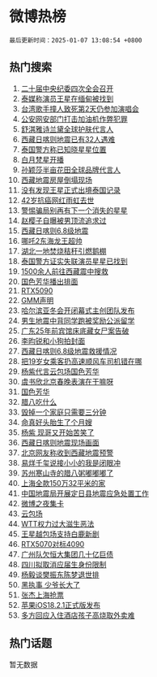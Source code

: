 # 微博热榜

`最后更新时间：2025-01-07 13:08:54 +0800`

## 热门搜索

1. [二十届中央纪委四次全会召开](https://m.weibo.cn/search?containerid=100103type%3D1%26t%3D10%26q%3D%23%E4%BA%8C%E5%8D%81%E5%B1%8A%E4%B8%AD%E5%A4%AE%E7%BA%AA%E5%A7%94%E5%9B%9B%E6%AC%A1%E5%85%A8%E4%BC%9A%E5%8F%AC%E5%BC%80%23&stream_entry_id=51&isnewpage=1&extparam=seat%3D1%26q%3D%2523%25E4%25BA%258C%25E5%258D%2581%25E5%25B1%258A%25E4%25B8%25AD%25E5%25A4%25AE%25E7%25BA%25AA%25E5%25A7%2594%25E5%259B%259B%25E6%25AC%25A1%25E5%2585%25A8%25E4%25BC%259A%25E5%258F%25AC%25E5%25BC%2580%2523%26pos%3D0%26filter_type%3Drealtimehot%26stream_entry_id%3D51%26c_type%3D51%26dgr%3D0%26cate%3D10103%26display_time%3D1736226533%26pre_seqid%3D173622653298101057395)
1. [泰媒称演员王星在缅甸被找到](https://m.weibo.cn/search?containerid=100103type%3D1%26t%3D10%26q%3D%23%E6%B3%B0%E5%AA%92%E7%A7%B0%E6%BC%94%E5%91%98%E7%8E%8B%E6%98%9F%E5%9C%A8%E7%BC%85%E7%94%B8%E8%A2%AB%E6%89%BE%E5%88%B0%23&stream_entry_id=31&isnewpage=1&extparam=seat%3D1%26q%3D%2523%25E6%25B3%25B0%25E5%25AA%2592%25E7%25A7%25B0%25E6%25BC%2594%25E5%2591%2598%25E7%258E%258B%25E6%2598%259F%25E5%259C%25A8%25E7%25BC%2585%25E7%2594%25B8%25E8%25A2%25AB%25E6%2589%25BE%25E5%2588%25B0%2523%26dgr%3D0%26stream_entry_id%3D31%26cate%3D5001%26pos%3D0%26filter_type%3Drealtimehot%26flag%3D1%26c_type%3D31%26band_rank%3D1%26realpos%3D1%26lcate%3D5001%26display_time%3D1736226533%26pre_seqid%3D173622653298101057395)
1. [台湾歌手撞人致死第2天仍参加演唱会](https://m.weibo.cn/search?containerid=100103type%3D1%26t%3D10%26q%3D%23%E5%8F%B0%E6%B9%BE%E6%AD%8C%E6%89%8B%E6%92%9E%E4%BA%BA%E8%87%B4%E6%AD%BB%E7%AC%AC2%E5%A4%A9%E4%BB%8D%E5%8F%82%E5%8A%A0%E6%BC%94%E5%94%B1%E4%BC%9A%23&stream_entry_id=31&isnewpage=1&extparam=seat%3D1%26q%3D%2523%25E5%258F%25B0%25E6%25B9%25BE%25E6%25AD%258C%25E6%2589%258B%25E6%2592%259E%25E4%25BA%25BA%25E8%2587%25B4%25E6%25AD%25BB%25E7%25AC%25AC2%25E5%25A4%25A9%25E4%25BB%258D%25E5%258F%2582%25E5%258A%25A0%25E6%25BC%2594%25E5%2594%25B1%25E4%25BC%259A%2523%26dgr%3D0%26stream_entry_id%3D31%26cate%3D5001%26pos%3D1%26filter_type%3Drealtimehot%26flag%3D2%26c_type%3D31%26band_rank%3D2%26realpos%3D2%26lcate%3D5001%26display_time%3D1736226533%26pre_seqid%3D173622653298101057395)
1. [公安网安部门打击加油机作弊犯罪](https://m.weibo.cn/search?containerid=100103type%3D1%26t%3D10%26q%3D%23%E5%85%AC%E5%AE%89%E7%BD%91%E5%AE%89%E9%83%A8%E9%97%A8%E6%89%93%E5%87%BB%E5%8A%A0%E6%B2%B9%E6%9C%BA%E4%BD%9C%E5%BC%8A%E7%8A%AF%E7%BD%AA%23&stream_entry_id=31&isnewpage=1&extparam=seat%3D1%26q%3D%2523%25E5%2585%25AC%25E5%25AE%2589%25E7%25BD%2591%25E5%25AE%2589%25E9%2583%25A8%25E9%2597%25A8%25E6%2589%2593%25E5%2587%25BB%25E5%258A%25A0%25E6%25B2%25B9%25E6%259C%25BA%25E4%25BD%259C%25E5%25BC%258A%25E7%258A%25AF%25E7%25BD%25AA%2523%26dgr%3D0%26stream_entry_id%3D31%26cate%3D5001%26pos%3D2%26filter_type%3Drealtimehot%26flag%3D1%26c_type%3D31%26band_rank%3D3%26realpos%3D3%26lcate%3D5001%26display_time%3D1736226533%26pre_seqid%3D173622653298101057395)
1. [舒淇雅诗兰黛全球护肤代言人](https://m.weibo.cn/search?containerid=100103type%3D1%26t%3D10%26q%3D%23%E8%88%92%E6%B7%87%E9%9B%85%E8%AF%97%E5%85%B0%E9%BB%9B%E5%85%A8%E7%90%83%E6%8A%A4%E8%82%A4%E4%BB%A3%E8%A8%80%E4%BA%BA%23&stream_entry_id=31&isnewpage=1&extparam=seat%3D1%26q%3D%2523%25E8%2588%2592%25E6%25B7%2587%25E9%259B%2585%25E8%25AF%2597%25E5%2585%25B0%25E9%25BB%259B%25E5%2585%25A8%25E7%2590%2583%25E6%258A%25A4%25E8%2582%25A4%25E4%25BB%25A3%25E8%25A8%2580%25E4%25BA%25BA%2523%26is_ad_pos%3D1%26dgr%3D0%26stream_entry_id%3D31%26topic_ad%3D1%26pos%3D3%26filter_type%3Drealtimehot%26lcate%3D5001%26c_type%3D31%26band_rank%3D4%26adid%3D271845%26cate%3D5001%26display_time%3D1736226533%26pre_seqid%3D173622653298101057395)
1. [西藏日喀则地震已有32人遇难](https://m.weibo.cn/search?containerid=100103type%3D1%26t%3D10%26q%3D%23%E8%A5%BF%E8%97%8F%E6%97%A5%E5%96%80%E5%88%99%E5%9C%B0%E9%9C%87%E5%B7%B2%E6%9C%8932%E4%BA%BA%E9%81%87%E9%9A%BE%23&stream_entry_id=31&isnewpage=1&extparam=seat%3D1%26q%3D%2523%25E8%25A5%25BF%25E8%2597%258F%25E6%2597%25A5%25E5%2596%2580%25E5%2588%2599%25E5%259C%25B0%25E9%259C%2587%25E5%25B7%25B2%25E6%259C%258932%25E4%25BA%25BA%25E9%2581%2587%25E9%259A%25BE%2523%26dgr%3D0%26stream_entry_id%3D31%26cate%3D5001%26pos%3D4%26filter_type%3Drealtimehot%26flag%3D2%26c_type%3D31%26band_rank%3D4%26realpos%3D4%26lcate%3D5001%26display_time%3D1736226533%26pre_seqid%3D173622653298101057395)
1. [泰国警方称已知晓星星位置](https://m.weibo.cn/search?containerid=100103type%3D1%26t%3D10%26q%3D%23%E6%B3%B0%E5%9B%BD%E8%AD%A6%E6%96%B9%E7%A7%B0%E5%B7%B2%E7%9F%A5%E6%99%93%E6%98%9F%E6%98%9F%E4%BD%8D%E7%BD%AE%23&stream_entry_id=31&isnewpage=1&extparam=seat%3D1%26q%3D%2523%25E6%25B3%25B0%25E5%259B%25BD%25E8%25AD%25A6%25E6%2596%25B9%25E7%25A7%25B0%25E5%25B7%25B2%25E7%259F%25A5%25E6%2599%2593%25E6%2598%259F%25E6%2598%259F%25E4%25BD%258D%25E7%25BD%25AE%2523%26dgr%3D0%26stream_entry_id%3D31%26cate%3D5001%26pos%3D5%26filter_type%3Drealtimehot%26flag%3D1%26c_type%3D31%26band_rank%3D5%26realpos%3D5%26lcate%3D5001%26display_time%3D1736226533%26pre_seqid%3D173622653298101057395)
1. [白月梵星开播](https://m.weibo.cn/search?containerid=100103type%3D1%26t%3D10%26q%3D%E7%99%BD%E6%9C%88%E6%A2%B5%E6%98%9F%E5%BC%80%E6%92%AD&stream_entry_id=31&isnewpage=1&extparam=seat%3D1%26q%3D%25E7%2599%25BD%25E6%259C%2588%25E6%25A2%25B5%25E6%2598%259F%25E5%25BC%2580%25E6%2592%25AD%26dgr%3D0%26stream_entry_id%3D31%26cate%3D5001%26pos%3D6%26filter_type%3Drealtimehot%26flag%3D1%26c_type%3D31%26band_rank%3D6%26realpos%3D6%26lcate%3D5001%26display_time%3D1736226533%26pre_seqid%3D173622653298101057395)
1. [孙颖莎半亩花田全球品牌代言人](https://m.weibo.cn/search?containerid=100103type%3D1%26t%3D10%26q%3D%23%E5%AD%99%E9%A2%96%E8%8E%8E%E5%8D%8A%E4%BA%A9%E8%8A%B1%E7%94%B0%E5%85%A8%E7%90%83%E5%93%81%E7%89%8C%E4%BB%A3%E8%A8%80%E4%BA%BA%23&stream_entry_id=31&isnewpage=1&extparam=seat%3D1%26q%3D%2523%25E5%25AD%2599%25E9%25A2%2596%25E8%258E%258E%25E5%258D%258A%25E4%25BA%25A9%25E8%258A%25B1%25E7%2594%25B0%25E5%2585%25A8%25E7%2590%2583%25E5%2593%2581%25E7%2589%258C%25E4%25BB%25A3%25E8%25A8%2580%25E4%25BA%25BA%2523%26is_ad_pos%3D1%26dgr%3D0%26stream_entry_id%3D31%26topic_ad%3D1%26pos%3D7%26filter_type%3Drealtimehot%26lcate%3D5001%26c_type%3D31%26band_rank%3D7%26adid%3D271782%26cate%3D5001%26display_time%3D1736226533%26pre_seqid%3D173622653298101057395)
1. [西藏地震房屋倒塌现场](https://m.weibo.cn/search?containerid=100103type%3D1%26t%3D10%26q%3D%23%E8%A5%BF%E8%97%8F%E5%9C%B0%E9%9C%87%E6%88%BF%E5%B1%8B%E5%80%92%E5%A1%8C%E7%8E%B0%E5%9C%BA%23&stream_entry_id=31&isnewpage=1&extparam=seat%3D1%26q%3D%2523%25E8%25A5%25BF%25E8%2597%258F%25E5%259C%25B0%25E9%259C%2587%25E6%2588%25BF%25E5%25B1%258B%25E5%2580%2592%25E5%25A1%258C%25E7%258E%25B0%25E5%259C%25BA%2523%26dgr%3D0%26stream_entry_id%3D31%26cate%3D5001%26pos%3D8%26filter_type%3Drealtimehot%26flag%3D0%26c_type%3D31%26band_rank%3D7%26realpos%3D7%26lcate%3D5001%26display_time%3D1736226533%26pre_seqid%3D173622653298101057395)
1. [没有发现王星正式出境泰国记录](https://m.weibo.cn/search?containerid=100103type%3D1%26t%3D10%26q%3D%23%E6%B2%A1%E6%9C%89%E5%8F%91%E7%8E%B0%E7%8E%8B%E6%98%9F%E6%AD%A3%E5%BC%8F%E5%87%BA%E5%A2%83%E6%B3%B0%E5%9B%BD%E8%AE%B0%E5%BD%95%23&stream_entry_id=31&isnewpage=1&extparam=seat%3D1%26q%3D%2523%25E6%25B2%25A1%25E6%259C%2589%25E5%258F%2591%25E7%258E%25B0%25E7%258E%258B%25E6%2598%259F%25E6%25AD%25A3%25E5%25BC%258F%25E5%2587%25BA%25E5%25A2%2583%25E6%25B3%25B0%25E5%259B%25BD%25E8%25AE%25B0%25E5%25BD%2595%2523%26dgr%3D0%26stream_entry_id%3D31%26cate%3D5001%26pos%3D9%26filter_type%3Drealtimehot%26flag%3D2%26c_type%3D31%26band_rank%3D8%26realpos%3D8%26lcate%3D5001%26display_time%3D1736226533%26pre_seqid%3D173622653298101057395)
1. [42岁抗癌网红雨虹去世](https://m.weibo.cn/search?containerid=100103type%3D1%26t%3D10%26q%3D%2342%E5%B2%81%E6%8A%97%E7%99%8C%E7%BD%91%E7%BA%A2%E9%9B%A8%E8%99%B9%E5%8E%BB%E4%B8%96%23&stream_entry_id=31&isnewpage=1&extparam=seat%3D1%26q%3D%252342%25E5%25B2%2581%25E6%258A%2597%25E7%2599%258C%25E7%25BD%2591%25E7%25BA%25A2%25E9%259B%25A8%25E8%2599%25B9%25E5%258E%25BB%25E4%25B8%2596%2523%26dgr%3D0%26stream_entry_id%3D31%26cate%3D5001%26pos%3D10%26filter_type%3Drealtimehot%26flag%3D0%26c_type%3D31%26band_rank%3D9%26realpos%3D9%26lcate%3D5001%26display_time%3D1736226533%26pre_seqid%3D173622653298101057395)
1. [警惕骗局别再有下一个消失的星星](https://m.weibo.cn/search?containerid=100103type%3D1%26t%3D10%26q%3D%23%E8%AD%A6%E6%83%95%E9%AA%97%E5%B1%80%E5%88%AB%E5%86%8D%E6%9C%89%E4%B8%8B%E4%B8%80%E4%B8%AA%E6%B6%88%E5%A4%B1%E7%9A%84%E6%98%9F%E6%98%9F%23&stream_entry_id=31&isnewpage=1&extparam=seat%3D1%26q%3D%2523%25E8%25AD%25A6%25E6%2583%2595%25E9%25AA%2597%25E5%25B1%2580%25E5%2588%25AB%25E5%2586%258D%25E6%259C%2589%25E4%25B8%258B%25E4%25B8%2580%25E4%25B8%25AA%25E6%25B6%2588%25E5%25A4%25B1%25E7%259A%2584%25E6%2598%259F%25E6%2598%259F%2523%26dgr%3D0%26stream_entry_id%3D31%26cate%3D5001%26pos%3D11%26filter_type%3Drealtimehot%26flag%3D1%26c_type%3D31%26band_rank%3D10%26realpos%3D10%26lcate%3D5001%26display_time%3D1736226533%26pre_seqid%3D173622653298101057395)
1. [赵樱子自曝被男顶流追求过](https://m.weibo.cn/search?containerid=100103type%3D1%26t%3D10%26q%3D%23%E8%B5%B5%E6%A8%B1%E5%AD%90%E8%87%AA%E6%9B%9D%E8%A2%AB%E7%94%B7%E9%A1%B6%E6%B5%81%E8%BF%BD%E6%B1%82%E8%BF%87%23&stream_entry_id=31&isnewpage=1&extparam=seat%3D1%26q%3D%2523%25E8%25B5%25B5%25E6%25A8%25B1%25E5%25AD%2590%25E8%2587%25AA%25E6%259B%259D%25E8%25A2%25AB%25E7%2594%25B7%25E9%25A1%25B6%25E6%25B5%2581%25E8%25BF%25BD%25E6%25B1%2582%25E8%25BF%2587%2523%26dgr%3D0%26stream_entry_id%3D31%26cate%3D5001%26pos%3D12%26filter_type%3Drealtimehot%26flag%3D1%26c_type%3D31%26band_rank%3D11%26realpos%3D11%26lcate%3D5001%26display_time%3D1736226533%26pre_seqid%3D173622653298101057395)
1. [西藏日喀则6.8级地震](https://m.weibo.cn/search?containerid=100103type%3D1%26t%3D10%26q%3D%23%E8%A5%BF%E8%97%8F%E6%97%A5%E5%96%80%E5%88%996.8%E7%BA%A7%E5%9C%B0%E9%9C%87%23&stream_entry_id=31&isnewpage=1&extparam=seat%3D1%26q%3D%2523%25E8%25A5%25BF%25E8%2597%258F%25E6%2597%25A5%25E5%2596%2580%25E5%2588%25996.8%25E7%25BA%25A7%25E5%259C%25B0%25E9%259C%2587%2523%26dgr%3D0%26stream_entry_id%3D31%26cate%3D5001%26pos%3D13%26filter_type%3Drealtimehot%26flag%3D0%26c_type%3D31%26band_rank%3D12%26realpos%3D12%26lcate%3D5001%26display_time%3D1736226533%26pre_seqid%3D173622653298101057395)
1. [哪吒2东海龙王超帅](https://m.weibo.cn/search?containerid=100103type%3D1%26t%3D10%26q%3D%23%E5%93%AA%E5%90%922%E4%B8%9C%E6%B5%B7%E9%BE%99%E7%8E%8B%E8%B6%85%E5%B8%85%23&stream_entry_id=31&isnewpage=1&extparam=seat%3D1%26q%3D%2523%25E5%2593%25AA%25E5%2590%25922%25E4%25B8%259C%25E6%25B5%25B7%25E9%25BE%2599%25E7%258E%258B%25E8%25B6%2585%25E5%25B8%2585%2523%26dgr%3D0%26stream_entry_id%3D31%26cate%3D5001%26pos%3D14%26filter_type%3Drealtimehot%26flag%3D0%26c_type%3D31%26band_rank%3D13%26realpos%3D13%26lcate%3D5001%26display_time%3D1736226533%26pre_seqid%3D173622653298101057395)
1. [湖北一地焚烧秸秆引燃鹅棚](https://m.weibo.cn/search?containerid=100103type%3D1%26t%3D10%26q%3D%23%E6%B9%96%E5%8C%97%E4%B8%80%E5%9C%B0%E7%84%9A%E7%83%A7%E7%A7%B8%E7%A7%86%E5%BC%95%E7%87%83%E9%B9%85%E6%A3%9A%23&stream_entry_id=31&isnewpage=1&extparam=seat%3D1%26q%3D%2523%25E6%25B9%2596%25E5%258C%2597%25E4%25B8%2580%25E5%259C%25B0%25E7%2584%259A%25E7%2583%25A7%25E7%25A7%25B8%25E7%25A7%2586%25E5%25BC%2595%25E7%2587%2583%25E9%25B9%2585%25E6%25A3%259A%2523%26dgr%3D0%26stream_entry_id%3D31%26cate%3D5001%26pos%3D15%26filter_type%3Drealtimehot%26flag%3D1%26c_type%3D31%26band_rank%3D14%26realpos%3D14%26lcate%3D5001%26display_time%3D1736226533%26pre_seqid%3D173622653298101057395)
1. [泰国警方证实失联演员星星已找到](https://m.weibo.cn/search?containerid=100103type%3D1%26t%3D10%26q%3D%23%E6%B3%B0%E5%9B%BD%E8%AD%A6%E6%96%B9%E8%AF%81%E5%AE%9E%E5%A4%B1%E8%81%94%E6%BC%94%E5%91%98%E6%98%9F%E6%98%9F%E5%B7%B2%E6%89%BE%E5%88%B0%23&stream_entry_id=31&isnewpage=1&extparam=seat%3D1%26q%3D%2523%25E6%25B3%25B0%25E5%259B%25BD%25E8%25AD%25A6%25E6%2596%25B9%25E8%25AF%2581%25E5%25AE%259E%25E5%25A4%25B1%25E8%2581%2594%25E6%25BC%2594%25E5%2591%2598%25E6%2598%259F%25E6%2598%259F%25E5%25B7%25B2%25E6%2589%25BE%25E5%2588%25B0%2523%26dgr%3D0%26stream_entry_id%3D31%26cate%3D5001%26pos%3D16%26filter_type%3Drealtimehot%26flag%3D1%26c_type%3D31%26band_rank%3D15%26realpos%3D15%26lcate%3D5001%26display_time%3D1736226533%26pre_seqid%3D173622653298101057395)
1. [1500余人前往西藏震中搜救](https://m.weibo.cn/search?containerid=100103type%3D1%26t%3D10%26q%3D%231500%E4%BD%99%E4%BA%BA%E5%89%8D%E5%BE%80%E8%A5%BF%E8%97%8F%E9%9C%87%E4%B8%AD%E6%90%9C%E6%95%91%23&stream_entry_id=31&isnewpage=1&extparam=seat%3D1%26q%3D%25231500%25E4%25BD%2599%25E4%25BA%25BA%25E5%2589%258D%25E5%25BE%2580%25E8%25A5%25BF%25E8%2597%258F%25E9%259C%2587%25E4%25B8%25AD%25E6%2590%259C%25E6%2595%2591%2523%26dgr%3D0%26stream_entry_id%3D31%26cate%3D5001%26pos%3D17%26filter_type%3Drealtimehot%26flag%3D1%26c_type%3D31%26band_rank%3D16%26realpos%3D16%26lcate%3D5001%26display_time%3D1736226533%26pre_seqid%3D173622653298101057395)
1. [国色芳华播出排面](https://m.weibo.cn/search?containerid=100103type%3D1%26t%3D10%26q%3D%23%E5%9B%BD%E8%89%B2%E8%8A%B3%E5%8D%8E%E6%92%AD%E5%87%BA%E6%8E%92%E9%9D%A2%23&stream_entry_id=31&isnewpage=1&extparam=seat%3D1%26q%3D%2523%25E5%259B%25BD%25E8%2589%25B2%25E8%258A%25B3%25E5%258D%258E%25E6%2592%25AD%25E5%2587%25BA%25E6%258E%2592%25E9%259D%25A2%2523%26dgr%3D0%26stream_entry_id%3D31%26cate%3D5001%26pos%3D18%26filter_type%3Drealtimehot%26flag%3D1%26c_type%3D31%26band_rank%3D17%26realpos%3D17%26lcate%3D5001%26display_time%3D1736226533%26pre_seqid%3D173622653298101057395)
1. [RTX5090](https://m.weibo.cn/search?containerid=100103type%3D1%26t%3D10%26q%3DRTX5090&stream_entry_id=31&isnewpage=1&extparam=seat%3D1%26q%3DRTX5090%26dgr%3D0%26stream_entry_id%3D31%26cate%3D5001%26pos%3D19%26filter_type%3Drealtimehot%26flag%3D0%26c_type%3D31%26band_rank%3D18%26realpos%3D18%26lcate%3D5001%26display_time%3D1736226533%26pre_seqid%3D173622653298101057395)
1. [GMM声明](https://m.weibo.cn/search?containerid=100103type%3D1%26t%3D10%26q%3D%23GMM%E5%A3%B0%E6%98%8E%23&stream_entry_id=31&isnewpage=1&extparam=seat%3D1%26q%3D%2523GMM%25E5%25A3%25B0%25E6%2598%258E%2523%26dgr%3D0%26stream_entry_id%3D31%26cate%3D5001%26pos%3D20%26filter_type%3Drealtimehot%26flag%3D1%26c_type%3D31%26band_rank%3D19%26realpos%3D19%26lcate%3D5001%26display_time%3D1736226533%26pre_seqid%3D173622653298101057395)
1. [哈尔滨亚冬会开闭幕式主创团队发布](https://m.weibo.cn/search?containerid=100103type%3D1%26t%3D10%26q%3D%23%E5%93%88%E5%B0%94%E6%BB%A8%E4%BA%9A%E5%86%AC%E4%BC%9A%E5%BC%80%E9%97%AD%E5%B9%95%E5%BC%8F%E4%B8%BB%E5%88%9B%E5%9B%A2%E9%98%9F%E5%8F%91%E5%B8%83%23&stream_entry_id=31&isnewpage=1&extparam=seat%3D1%26q%3D%2523%25E5%2593%2588%25E5%25B0%2594%25E6%25BB%25A8%25E4%25BA%259A%25E5%2586%25AC%25E4%25BC%259A%25E5%25BC%2580%25E9%2597%25AD%25E5%25B9%2595%25E5%25BC%258F%25E4%25B8%25BB%25E5%2588%259B%25E5%259B%25A2%25E9%2598%259F%25E5%258F%2591%25E5%25B8%2583%2523%26dgr%3D0%26stream_entry_id%3D31%26cate%3D5001%26pos%3D21%26filter_type%3Drealtimehot%26flag%3D1%26c_type%3D31%26band_rank%3D20%26realpos%3D20%26lcate%3D5001%26display_time%3D1736226533%26pre_seqid%3D173622653298101057395)
1. [男生地震中背同学跑被奖励公派留学](https://m.weibo.cn/search?containerid=100103type%3D1%26t%3D10%26q%3D%23%E7%94%B7%E7%94%9F%E5%9C%B0%E9%9C%87%E4%B8%AD%E8%83%8C%E5%90%8C%E5%AD%A6%E8%B7%91%E8%A2%AB%E5%A5%96%E5%8A%B1%E5%85%AC%E6%B4%BE%E7%95%99%E5%AD%A6%23&stream_entry_id=31&isnewpage=1&extparam=seat%3D1%26q%3D%2523%25E7%2594%25B7%25E7%2594%259F%25E5%259C%25B0%25E9%259C%2587%25E4%25B8%25AD%25E8%2583%258C%25E5%2590%258C%25E5%25AD%25A6%25E8%25B7%2591%25E8%25A2%25AB%25E5%25A5%2596%25E5%258A%25B1%25E5%2585%25AC%25E6%25B4%25BE%25E7%2595%2599%25E5%25AD%25A6%2523%26dgr%3D0%26stream_entry_id%3D31%26cate%3D5001%26pos%3D22%26filter_type%3Drealtimehot%26flag%3D1%26c_type%3D31%26band_rank%3D21%26realpos%3D21%26lcate%3D5001%26display_time%3D1736226533%26pre_seqid%3D173622653298101057395)
1. [广东25年前宾馆床底藏女尸案告破](https://m.weibo.cn/search?containerid=100103type%3D1%26t%3D10%26q%3D%23%E5%B9%BF%E4%B8%9C25%E5%B9%B4%E5%89%8D%E5%AE%BE%E9%A6%86%E5%BA%8A%E5%BA%95%E8%97%8F%E5%A5%B3%E5%B0%B8%E6%A1%88%E5%91%8A%E7%A0%B4%23&stream_entry_id=31&isnewpage=1&extparam=seat%3D1%26q%3D%2523%25E5%25B9%25BF%25E4%25B8%259C25%25E5%25B9%25B4%25E5%2589%258D%25E5%25AE%25BE%25E9%25A6%2586%25E5%25BA%258A%25E5%25BA%2595%25E8%2597%258F%25E5%25A5%25B3%25E5%25B0%25B8%25E6%25A1%2588%25E5%2591%258A%25E7%25A0%25B4%2523%26dgr%3D0%26stream_entry_id%3D31%26cate%3D5001%26pos%3D23%26filter_type%3Drealtimehot%26flag%3D1%26c_type%3D31%26band_rank%3D22%26realpos%3D22%26lcate%3D5001%26display_time%3D1736226533%26pre_seqid%3D173622653298101057395)
1. [李昀锐和小狗拍封面](https://m.weibo.cn/search?containerid=100103type%3D1%26t%3D10%26q%3D%23%E6%9D%8E%E6%98%80%E9%94%90%E5%92%8C%E5%B0%8F%E7%8B%97%E6%8B%8D%E5%B0%81%E9%9D%A2%23&stream_entry_id=31&isnewpage=1&extparam=seat%3D1%26q%3D%2523%25E6%259D%258E%25E6%2598%2580%25E9%2594%2590%25E5%2592%258C%25E5%25B0%258F%25E7%258B%2597%25E6%258B%258D%25E5%25B0%2581%25E9%259D%25A2%2523%26dgr%3D0%26stream_entry_id%3D31%26cate%3D5001%26pos%3D24%26filter_type%3Drealtimehot%26flag%3D1%26c_type%3D31%26band_rank%3D23%26realpos%3D23%26lcate%3D5001%26display_time%3D1736226533%26pre_seqid%3D173622653298101057395)
1. [西藏日喀则6.8级地震救援情况](https://m.weibo.cn/search?containerid=100103type%3D1%26t%3D10%26q%3D%23%E8%A5%BF%E8%97%8F%E6%97%A5%E5%96%80%E5%88%996.8%E7%BA%A7%E5%9C%B0%E9%9C%87%E6%95%91%E6%8F%B4%E6%83%85%E5%86%B5%23&stream_entry_id=31&isnewpage=1&extparam=seat%3D1%26q%3D%2523%25E8%25A5%25BF%25E8%2597%258F%25E6%2597%25A5%25E5%2596%2580%25E5%2588%25996.8%25E7%25BA%25A7%25E5%259C%25B0%25E9%259C%2587%25E6%2595%2591%25E6%258F%25B4%25E6%2583%2585%25E5%2586%25B5%2523%26dgr%3D0%26stream_entry_id%3D31%26cate%3D5001%26pos%3D25%26filter_type%3Drealtimehot%26flag%3D0%26c_type%3D31%26band_rank%3D24%26realpos%3D24%26lcate%3D5001%26display_time%3D1736226533%26pre_seqid%3D173622653298101057395)
1. [把19岁女乘客扔高速顺风车司机错在哪](https://m.weibo.cn/search?containerid=100103type%3D1%26t%3D10%26q%3D%23%E6%8A%8A19%E5%B2%81%E5%A5%B3%E4%B9%98%E5%AE%A2%E6%89%94%E9%AB%98%E9%80%9F%E9%A1%BA%E9%A3%8E%E8%BD%A6%E5%8F%B8%E6%9C%BA%E9%94%99%E5%9C%A8%E5%93%AA%23&stream_entry_id=31&isnewpage=1&extparam=seat%3D1%26q%3D%2523%25E6%258A%258A19%25E5%25B2%2581%25E5%25A5%25B3%25E4%25B9%2598%25E5%25AE%25A2%25E6%2589%2594%25E9%25AB%2598%25E9%2580%259F%25E9%25A1%25BA%25E9%25A3%258E%25E8%25BD%25A6%25E5%258F%25B8%25E6%259C%25BA%25E9%2594%2599%25E5%259C%25A8%25E5%2593%25AA%2523%26dgr%3D0%26stream_entry_id%3D31%26cate%3D5001%26pos%3D26%26filter_type%3Drealtimehot%26flag%3D0%26c_type%3D31%26band_rank%3D25%26realpos%3D25%26lcate%3D5001%26display_time%3D1736226533%26pre_seqid%3D173622653298101057395)
1. [杨紫代言云包场国色芳华](https://m.weibo.cn/search?containerid=100103type%3D1%26t%3D10%26q%3D%23%E6%9D%A8%E7%B4%AB%E4%BB%A3%E8%A8%80%E4%BA%91%E5%8C%85%E5%9C%BA%E5%9B%BD%E8%89%B2%E8%8A%B3%E5%8D%8E%23&stream_entry_id=31&isnewpage=1&extparam=seat%3D1%26q%3D%2523%25E6%259D%25A8%25E7%25B4%25AB%25E4%25BB%25A3%25E8%25A8%2580%25E4%25BA%2591%25E5%258C%2585%25E5%259C%25BA%25E5%259B%25BD%25E8%2589%25B2%25E8%258A%25B3%25E5%258D%258E%2523%26dgr%3D0%26stream_entry_id%3D31%26cate%3D5001%26pos%3D27%26filter_type%3Drealtimehot%26flag%3D1%26c_type%3D31%26band_rank%3D26%26realpos%3D26%26lcate%3D5001%26display_time%3D1736226533%26pre_seqid%3D173622653298101057395)
1. [虞书欣北京春晚表演在干嘛呀](https://m.weibo.cn/search?containerid=100103type%3D1%26t%3D10%26q%3D%23%E8%99%9E%E4%B9%A6%E6%AC%A3%E5%8C%97%E4%BA%AC%E6%98%A5%E6%99%9A%E8%A1%A8%E6%BC%94%E5%9C%A8%E5%B9%B2%E5%98%9B%E5%91%80%23&stream_entry_id=31&isnewpage=1&extparam=seat%3D1%26q%3D%2523%25E8%2599%259E%25E4%25B9%25A6%25E6%25AC%25A3%25E5%258C%2597%25E4%25BA%25AC%25E6%2598%25A5%25E6%2599%259A%25E8%25A1%25A8%25E6%25BC%2594%25E5%259C%25A8%25E5%25B9%25B2%25E5%2598%259B%25E5%2591%2580%2523%26dgr%3D0%26stream_entry_id%3D31%26cate%3D5001%26pos%3D28%26filter_type%3Drealtimehot%26flag%3D0%26c_type%3D31%26band_rank%3D27%26realpos%3D27%26lcate%3D5001%26display_time%3D1736226533%26pre_seqid%3D173622653298101057395)
1. [国色芳华](https://m.weibo.cn/search?containerid=100103type%3D1%26t%3D10%26q%3D%E5%9B%BD%E8%89%B2%E8%8A%B3%E5%8D%8E&stream_entry_id=31&isnewpage=1&extparam=seat%3D1%26q%3D%25E5%259B%25BD%25E8%2589%25B2%25E8%258A%25B3%25E5%258D%258E%26dgr%3D0%26stream_entry_id%3D31%26cate%3D5001%26pos%3D29%26filter_type%3Drealtimehot%26flag%3D1%26c_type%3D31%26band_rank%3D28%26realpos%3D28%26lcate%3D5001%26display_time%3D1736226533%26pre_seqid%3D173622653298101057395)
1. [腊八吃什么](https://m.weibo.cn/search?containerid=100103type%3D1%26t%3D10%26q%3D%23%E8%85%8A%E5%85%AB%E5%90%83%E4%BB%80%E4%B9%88%23&stream_entry_id=31&isnewpage=1&extparam=seat%3D1%26q%3D%2523%25E8%2585%258A%25E5%2585%25AB%25E5%2590%2583%25E4%25BB%2580%25E4%25B9%2588%2523%26dgr%3D0%26stream_entry_id%3D31%26cate%3D5001%26pos%3D30%26filter_type%3Drealtimehot%26flag%3D0%26c_type%3D31%26band_rank%3D29%26realpos%3D29%26lcate%3D5001%26display_time%3D1736226533%26pre_seqid%3D173622653298101057395)
1. [毁掉一个家庭只需要三分钟](https://m.weibo.cn/search?containerid=100103type%3D1%26t%3D10%26q%3D%E6%AF%81%E6%8E%89%E4%B8%80%E4%B8%AA%E5%AE%B6%E5%BA%AD%E5%8F%AA%E9%9C%80%E8%A6%81%E4%B8%89%E5%88%86%E9%92%9F&stream_entry_id=31&isnewpage=1&extparam=seat%3D1%26q%3D%25E6%25AF%2581%25E6%258E%2589%25E4%25B8%2580%25E4%25B8%25AA%25E5%25AE%25B6%25E5%25BA%25AD%25E5%258F%25AA%25E9%259C%2580%25E8%25A6%2581%25E4%25B8%2589%25E5%2588%2586%25E9%2592%259F%26dgr%3D0%26stream_entry_id%3D31%26cate%3D5001%26pos%3D31%26filter_type%3Drealtimehot%26flag%3D1%26c_type%3D31%26band_rank%3D30%26realpos%3D30%26lcate%3D5001%26display_time%3D1736226533%26pre_seqid%3D173622653298101057395)
1. [命真好头胎生了个月嫂](https://m.weibo.cn/search?containerid=100103type%3D1%26t%3D10%26q%3D%E5%91%BD%E7%9C%9F%E5%A5%BD%E5%A4%B4%E8%83%8E%E7%94%9F%E4%BA%86%E4%B8%AA%E6%9C%88%E5%AB%82&stream_entry_id=31&isnewpage=1&extparam=seat%3D1%26q%3D%25E5%2591%25BD%25E7%259C%259F%25E5%25A5%25BD%25E5%25A4%25B4%25E8%2583%258E%25E7%2594%259F%25E4%25BA%2586%25E4%25B8%25AA%25E6%259C%2588%25E5%25AB%2582%26dgr%3D0%26stream_entry_id%3D31%26cate%3D5001%26pos%3D32%26filter_type%3Drealtimehot%26flag%3D1%26c_type%3D31%26band_rank%3D31%26realpos%3D31%26lcate%3D5001%26display_time%3D1736226533%26pre_seqid%3D173622653298101057395)
1. [杨紫 现哥又开始苦笑了](https://m.weibo.cn/search?containerid=100103type%3D1%26t%3D10%26q%3D%E6%9D%A8%E7%B4%AB+%E7%8E%B0%E5%93%A5%E5%8F%88%E5%BC%80%E5%A7%8B%E8%8B%A6%E7%AC%91%E4%BA%86&stream_entry_id=31&isnewpage=1&extparam=seat%3D1%26q%3D%25E6%259D%25A8%25E7%25B4%25AB%2520%25E7%258E%25B0%25E5%2593%25A5%25E5%258F%2588%25E5%25BC%2580%25E5%25A7%258B%25E8%258B%25A6%25E7%25AC%2591%25E4%25BA%2586%26dgr%3D0%26stream_entry_id%3D31%26cate%3D5001%26pos%3D33%26filter_type%3Drealtimehot%26flag%3D1%26c_type%3D31%26band_rank%3D32%26realpos%3D32%26lcate%3D5001%26display_time%3D1736226533%26pre_seqid%3D173622653298101057395)
1. [西藏日喀则地震现场画面](https://m.weibo.cn/search?containerid=100103type%3D1%26t%3D10%26q%3D%23%E8%A5%BF%E8%97%8F%E6%97%A5%E5%96%80%E5%88%99%E5%9C%B0%E9%9C%87%E7%8E%B0%E5%9C%BA%E7%94%BB%E9%9D%A2%23&stream_entry_id=31&isnewpage=1&extparam=seat%3D1%26q%3D%2523%25E8%25A5%25BF%25E8%2597%258F%25E6%2597%25A5%25E5%2596%2580%25E5%2588%2599%25E5%259C%25B0%25E9%259C%2587%25E7%258E%25B0%25E5%259C%25BA%25E7%2594%25BB%25E9%259D%25A2%2523%26dgr%3D0%26stream_entry_id%3D31%26cate%3D5001%26pos%3D34%26filter_type%3Drealtimehot%26flag%3D1%26c_type%3D31%26band_rank%3D33%26realpos%3D33%26lcate%3D5001%26display_time%3D1736226533%26pre_seqid%3D173622653298101057395)
1. [北京网友称收到西藏地震预警](https://m.weibo.cn/search?containerid=100103type%3D1%26t%3D10%26q%3D%23%E5%8C%97%E4%BA%AC%E7%BD%91%E5%8F%8B%E7%A7%B0%E6%94%B6%E5%88%B0%E8%A5%BF%E8%97%8F%E5%9C%B0%E9%9C%87%E9%A2%84%E8%AD%A6%23&stream_entry_id=31&isnewpage=1&extparam=seat%3D1%26q%3D%2523%25E5%258C%2597%25E4%25BA%25AC%25E7%25BD%2591%25E5%258F%258B%25E7%25A7%25B0%25E6%2594%25B6%25E5%2588%25B0%25E8%25A5%25BF%25E8%2597%258F%25E5%259C%25B0%25E9%259C%2587%25E9%25A2%2584%25E8%25AD%25A6%2523%26dgr%3D0%26stream_entry_id%3D31%26cate%3D5001%26pos%3D35%26filter_type%3Drealtimehot%26flag%3D1%26c_type%3D31%26band_rank%3D34%26realpos%3D34%26lcate%3D5001%26display_time%3D1736226533%26pre_seqid%3D173622653298101057395)
1. [易烊千玺说接小小的我是闭眼冲](https://m.weibo.cn/search?containerid=100103type%3D1%26t%3D10%26q%3D%23%E6%98%93%E7%83%8A%E5%8D%83%E7%8E%BA%E8%AF%B4%E6%8E%A5%E5%B0%8F%E5%B0%8F%E7%9A%84%E6%88%91%E6%98%AF%E9%97%AD%E7%9C%BC%E5%86%B2%23&stream_entry_id=31&isnewpage=1&extparam=seat%3D1%26q%3D%2523%25E6%2598%2593%25E7%2583%258A%25E5%258D%2583%25E7%258E%25BA%25E8%25AF%25B4%25E6%258E%25A5%25E5%25B0%258F%25E5%25B0%258F%25E7%259A%2584%25E6%2588%2591%25E6%2598%25AF%25E9%2597%25AD%25E7%259C%25BC%25E5%2586%25B2%2523%26dgr%3D0%26stream_entry_id%3D31%26cate%3D5001%26pos%3D36%26filter_type%3Drealtimehot%26flag%3D1%26c_type%3D31%26band_rank%3D35%26realpos%3D35%26lcate%3D5001%26display_time%3D1736226533%26pre_seqid%3D173622653298101057395)
1. [苏州寒山寺的腊八粥嘟嘟嘟了](https://m.weibo.cn/search?containerid=100103type%3D1%26t%3D10%26q%3D%23%E8%8B%8F%E5%B7%9E%E5%AF%92%E5%B1%B1%E5%AF%BA%E7%9A%84%E8%85%8A%E5%85%AB%E7%B2%A5%E5%98%9F%E5%98%9F%E5%98%9F%E4%BA%86%23&stream_entry_id=31&isnewpage=1&extparam=seat%3D1%26q%3D%2523%25E8%258B%258F%25E5%25B7%259E%25E5%25AF%2592%25E5%25B1%25B1%25E5%25AF%25BA%25E7%259A%2584%25E8%2585%258A%25E5%2585%25AB%25E7%25B2%25A5%25E5%2598%259F%25E5%2598%259F%25E5%2598%259F%25E4%25BA%2586%2523%26dgr%3D0%26stream_entry_id%3D31%26cate%3D5001%26pos%3D37%26filter_type%3Drealtimehot%26flag%3D0%26c_type%3D31%26band_rank%3D36%26realpos%3D36%26lcate%3D5001%26display_time%3D1736226533%26pre_seqid%3D173622653298101057395)
1. [上海全款150万32平米的家](https://m.weibo.cn/search?containerid=100103type%3D1%26t%3D10%26q%3D%E4%B8%8A%E6%B5%B7%E5%85%A8%E6%AC%BE150%E4%B8%8732%E5%B9%B3%E7%B1%B3%E7%9A%84%E5%AE%B6&stream_entry_id=31&isnewpage=1&extparam=seat%3D1%26q%3D%25E4%25B8%258A%25E6%25B5%25B7%25E5%2585%25A8%25E6%25AC%25BE150%25E4%25B8%258732%25E5%25B9%25B3%25E7%25B1%25B3%25E7%259A%2584%25E5%25AE%25B6%26dgr%3D0%26stream_entry_id%3D31%26cate%3D5001%26pos%3D38%26filter_type%3Drealtimehot%26flag%3D0%26c_type%3D31%26band_rank%3D37%26realpos%3D37%26lcate%3D5001%26display_time%3D1736226533%26pre_seqid%3D173622653298101057395)
1. [中国地震局开展定日县地震应急处置工作](https://m.weibo.cn/search?containerid=100103type%3D1%26t%3D10%26q%3D%23%E4%B8%AD%E5%9B%BD%E5%9C%B0%E9%9C%87%E5%B1%80%E5%BC%80%E5%B1%95%E5%AE%9A%E6%97%A5%E5%8E%BF%E5%9C%B0%E9%9C%87%E5%BA%94%E6%80%A5%E5%A4%84%E7%BD%AE%E5%B7%A5%E4%BD%9C%23&stream_entry_id=31&isnewpage=1&extparam=seat%3D1%26q%3D%2523%25E4%25B8%25AD%25E5%259B%25BD%25E5%259C%25B0%25E9%259C%2587%25E5%25B1%2580%25E5%25BC%2580%25E5%25B1%2595%25E5%25AE%259A%25E6%2597%25A5%25E5%258E%25BF%25E5%259C%25B0%25E9%259C%2587%25E5%25BA%2594%25E6%2580%25A5%25E5%25A4%2584%25E7%25BD%25AE%25E5%25B7%25A5%25E4%25BD%259C%2523%26dgr%3D0%26stream_entry_id%3D31%26cate%3D5001%26pos%3D39%26filter_type%3Drealtimehot%26flag%3D1%26c_type%3D31%26band_rank%3D38%26realpos%3D38%26lcate%3D5001%26display_time%3D1736226533%26pre_seqid%3D173622653298101057395)
1. [微博之夜集卡](https://m.weibo.cn/search?containerid=100103type%3D1%26t%3D10%26q%3D%23%E5%BE%AE%E5%8D%9A%E4%B9%8B%E5%A4%9C%E9%9B%86%E5%8D%A1%23&stream_entry_id=31&isnewpage=1&extparam=seat%3D1%26q%3D%2523%25E5%25BE%25AE%25E5%258D%259A%25E4%25B9%258B%25E5%25A4%259C%25E9%259B%2586%25E5%258D%25A1%2523%26dgr%3D0%26stream_entry_id%3D31%26cate%3D5001%26pos%3D40%26filter_type%3Drealtimehot%26flag%3D1%26c_type%3D31%26band_rank%3D39%26realpos%3D39%26lcate%3D5001%26display_time%3D1736226533%26pre_seqid%3D173622653298101057395)
1. [云包场](https://m.weibo.cn/search?containerid=100103type%3D1%26t%3D10%26q%3D%E4%BA%91%E5%8C%85%E5%9C%BA&stream_entry_id=31&isnewpage=1&extparam=seat%3D1%26q%3D%25E4%25BA%2591%25E5%258C%2585%25E5%259C%25BA%26dgr%3D0%26stream_entry_id%3D31%26cate%3D5001%26pos%3D41%26filter_type%3Drealtimehot%26flag%3D1%26c_type%3D31%26band_rank%3D40%26realpos%3D40%26lcate%3D5001%26display_time%3D1736226533%26pre_seqid%3D173622653298101057395)
1. [WTT权力过大滋生恶法](https://m.weibo.cn/search?containerid=100103type%3D1%26t%3D10%26q%3D%23WTT%E6%9D%83%E5%8A%9B%E8%BF%87%E5%A4%A7%E6%BB%8B%E7%94%9F%E6%81%B6%E6%B3%95%23&stream_entry_id=31&isnewpage=1&extparam=seat%3D1%26q%3D%2523WTT%25E6%259D%2583%25E5%258A%259B%25E8%25BF%2587%25E5%25A4%25A7%25E6%25BB%258B%25E7%2594%259F%25E6%2581%25B6%25E6%25B3%2595%2523%26dgr%3D0%26stream_entry_id%3D31%26cate%3D5001%26pos%3D42%26filter_type%3Drealtimehot%26flag%3D1%26c_type%3D31%26band_rank%3D41%26realpos%3D41%26lcate%3D5001%26display_time%3D1736226533%26pre_seqid%3D173622653298101057395)
1. [王星越包场支持白鹿新剧](https://m.weibo.cn/search?containerid=100103type%3D1%26t%3D10%26q%3D%23%E7%8E%8B%E6%98%9F%E8%B6%8A%E5%8C%85%E5%9C%BA%E6%94%AF%E6%8C%81%E7%99%BD%E9%B9%BF%E6%96%B0%E5%89%A7%23&stream_entry_id=31&isnewpage=1&extparam=seat%3D1%26q%3D%2523%25E7%258E%258B%25E6%2598%259F%25E8%25B6%258A%25E5%258C%2585%25E5%259C%25BA%25E6%2594%25AF%25E6%258C%2581%25E7%2599%25BD%25E9%25B9%25BF%25E6%2596%25B0%25E5%2589%25A7%2523%26dgr%3D0%26stream_entry_id%3D31%26cate%3D5001%26pos%3D43%26filter_type%3Drealtimehot%26flag%3D1%26c_type%3D31%26band_rank%3D42%26realpos%3D42%26lcate%3D5001%26display_time%3D1736226533%26pre_seqid%3D173622653298101057395)
1. [RTX5070对标4090](https://m.weibo.cn/search?containerid=100103type%3D1%26t%3D10%26q%3DRTX5070%E5%AF%B9%E6%A0%874090&stream_entry_id=31&isnewpage=1&extparam=seat%3D1%26q%3DRTX5070%25E5%25AF%25B9%25E6%25A0%25874090%26dgr%3D0%26stream_entry_id%3D31%26cate%3D5001%26pos%3D44%26filter_type%3Drealtimehot%26flag%3D1%26c_type%3D31%26band_rank%3D43%26realpos%3D43%26lcate%3D5001%26display_time%3D1736226533%26pre_seqid%3D173622653298101057395)
1. [广州队欠恒大集团几十亿巨债](https://m.weibo.cn/search?containerid=100103type%3D1%26t%3D10%26q%3D%23%E5%B9%BF%E5%B7%9E%E9%98%9F%E6%AC%A0%E6%81%92%E5%A4%A7%E9%9B%86%E5%9B%A2%E5%87%A0%E5%8D%81%E4%BA%BF%E5%B7%A8%E5%80%BA%23&stream_entry_id=31&isnewpage=1&extparam=seat%3D1%26q%3D%2523%25E5%25B9%25BF%25E5%25B7%259E%25E9%2598%259F%25E6%25AC%25A0%25E6%2581%2592%25E5%25A4%25A7%25E9%259B%2586%25E5%259B%25A2%25E5%2587%25A0%25E5%258D%2581%25E4%25BA%25BF%25E5%25B7%25A8%25E5%2580%25BA%2523%26dgr%3D0%26stream_entry_id%3D31%26cate%3D5001%26pos%3D45%26filter_type%3Drealtimehot%26flag%3D1%26c_type%3D31%26band_rank%3D44%26realpos%3D44%26lcate%3D5001%26display_time%3D1736226533%26pre_seqid%3D173622653298101057395)
1. [四川拟取消应届生身份限制](https://m.weibo.cn/search?containerid=100103type%3D1%26t%3D10%26q%3D%23%E5%9B%9B%E5%B7%9D%E6%8B%9F%E5%8F%96%E6%B6%88%E5%BA%94%E5%B1%8A%E7%94%9F%E8%BA%AB%E4%BB%BD%E9%99%90%E5%88%B6%23&stream_entry_id=31&isnewpage=1&extparam=seat%3D1%26q%3D%2523%25E5%259B%259B%25E5%25B7%259D%25E6%258B%259F%25E5%258F%2596%25E6%25B6%2588%25E5%25BA%2594%25E5%25B1%258A%25E7%2594%259F%25E8%25BA%25AB%25E4%25BB%25BD%25E9%2599%2590%25E5%2588%25B6%2523%26dgr%3D0%26stream_entry_id%3D31%26cate%3D5001%26pos%3D46%26filter_type%3Drealtimehot%26flag%3D0%26c_type%3D31%26band_rank%3D45%26realpos%3D45%26lcate%3D5001%26display_time%3D1736226533%26pre_seqid%3D173622653298101057395)
1. [杨毅谈樊振东陈梦退世排](https://m.weibo.cn/search?containerid=100103type%3D1%26t%3D10%26q%3D%23%E6%9D%A8%E6%AF%85%E8%B0%88%E6%A8%8A%E6%8C%AF%E4%B8%9C%E9%99%88%E6%A2%A6%E9%80%80%E4%B8%96%E6%8E%92%23&stream_entry_id=31&isnewpage=1&extparam=seat%3D1%26q%3D%2523%25E6%259D%25A8%25E6%25AF%2585%25E8%25B0%2588%25E6%25A8%258A%25E6%258C%25AF%25E4%25B8%259C%25E9%2599%2588%25E6%25A2%25A6%25E9%2580%2580%25E4%25B8%2596%25E6%258E%2592%2523%26dgr%3D0%26stream_entry_id%3D31%26cate%3D5001%26pos%3D47%26filter_type%3Drealtimehot%26flag%3D0%26c_type%3D31%26band_rank%3D46%26realpos%3D46%26lcate%3D5001%26display_time%3D1736226533%26pre_seqid%3D173622653298101057395)
1. [黑执事 少爷长大了](https://m.weibo.cn/search?containerid=100103type%3D1%26t%3D10%26q%3D%E9%BB%91%E6%89%A7%E4%BA%8B+%E5%B0%91%E7%88%B7%E9%95%BF%E5%A4%A7%E4%BA%86&stream_entry_id=31&isnewpage=1&extparam=seat%3D1%26q%3D%25E9%25BB%2591%25E6%2589%25A7%25E4%25BA%258B%2520%25E5%25B0%2591%25E7%2588%25B7%25E9%2595%25BF%25E5%25A4%25A7%25E4%25BA%2586%26dgr%3D0%26stream_entry_id%3D31%26cate%3D5001%26pos%3D48%26filter_type%3Drealtimehot%26flag%3D0%26c_type%3D31%26band_rank%3D47%26realpos%3D47%26lcate%3D5001%26display_time%3D1736226533%26pre_seqid%3D173622653298101057395)
1. [张杰上海抢票](https://m.weibo.cn/search?containerid=100103type%3D1%26t%3D10%26q%3D%E5%BC%A0%E6%9D%B0%E4%B8%8A%E6%B5%B7%E6%8A%A2%E7%A5%A8&stream_entry_id=31&isnewpage=1&extparam=seat%3D1%26q%3D%25E5%25BC%25A0%25E6%259D%25B0%25E4%25B8%258A%25E6%25B5%25B7%25E6%258A%25A2%25E7%25A5%25A8%26dgr%3D0%26stream_entry_id%3D31%26cate%3D5001%26pos%3D49%26filter_type%3Drealtimehot%26flag%3D1%26c_type%3D31%26band_rank%3D48%26realpos%3D48%26lcate%3D5001%26display_time%3D1736226533%26pre_seqid%3D173622653298101057395)
1. [苹果iOS18.2.1正式版发布](https://m.weibo.cn/search?containerid=100103type%3D1%26t%3D10%26q%3D%E8%8B%B9%E6%9E%9CiOS18.2.1%E6%AD%A3%E5%BC%8F%E7%89%88%E5%8F%91%E5%B8%83&stream_entry_id=31&isnewpage=1&extparam=seat%3D1%26q%3D%25E8%258B%25B9%25E6%259E%259CiOS18.2.1%25E6%25AD%25A3%25E5%25BC%258F%25E7%2589%2588%25E5%258F%2591%25E5%25B8%2583%26dgr%3D0%26stream_entry_id%3D31%26cate%3D5001%26pos%3D50%26filter_type%3Drealtimehot%26flag%3D1%26c_type%3D31%26band_rank%3D49%26realpos%3D49%26lcate%3D5001%26display_time%3D1736226533%26pre_seqid%3D173622653298101057395)
1. [多方回应入住酒店孩子高烧取外卖难](https://m.weibo.cn/search?containerid=100103type%3D1%26t%3D10%26q%3D%E5%A4%9A%E6%96%B9%E5%9B%9E%E5%BA%94%E5%85%A5%E4%BD%8F%E9%85%92%E5%BA%97%E5%AD%A9%E5%AD%90%E9%AB%98%E7%83%A7%E5%8F%96%E5%A4%96%E5%8D%96%E9%9A%BE&stream_entry_id=31&isnewpage=1&extparam=seat%3D1%26q%3D%25E5%25A4%259A%25E6%2596%25B9%25E5%259B%259E%25E5%25BA%2594%25E5%2585%25A5%25E4%25BD%258F%25E9%2585%2592%25E5%25BA%2597%25E5%25AD%25A9%25E5%25AD%2590%25E9%25AB%2598%25E7%2583%25A7%25E5%258F%2596%25E5%25A4%2596%25E5%258D%2596%25E9%259A%25BE%26dgr%3D0%26stream_entry_id%3D31%26cate%3D5001%26pos%3D51%26filter_type%3Drealtimehot%26flag%3D0%26c_type%3D31%26band_rank%3D50%26realpos%3D50%26lcate%3D5001%26display_time%3D1736226533%26pre_seqid%3D173622653298101057395)

## 热门话题

暂无数据
